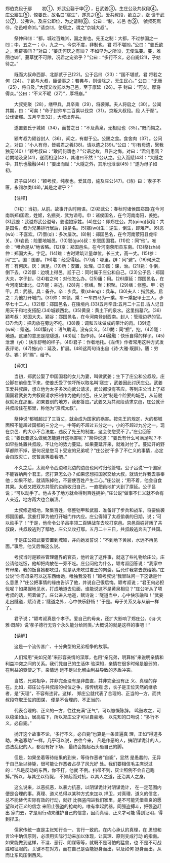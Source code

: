 郑伯克段于鄢
　　初①，郑武公娶于申② ，日武姜③。生庄公及共叔段④。庄公寤生⑤，惊姜氏，故名曰“寤生”，遂恶之⑥。爱共叔段，欲立之，亟 请于武公⑦，公弗许。及庄公即位，为之请制⑧。公曰：“制，岩邑 也⑨， 虢叔死焉⑩，伦邑唯命⑾。”请京⑿，使居之，谓之“京城大叔”。 

　　祭仲曰⒀：“都，城过百雉⒁，国之害也。先王之制：大都，不过参国之一⒂；中，五之一；小，九之一。今京不度，非制也，君 将不堪⒃。”公曰：“姜氏欲之，焉辟害⒄？”对曰：“姜氏何厌之有⒅？ 不如早为之所⒆，无使滋蔓。蔓，难图也⒇”。蔓草犹不可除，况君之宠弟乎？”公曰：“多行不义，必自毙(21)，子姑待之。” 

　　既而大叔命西鄙、北鄙贰于己(22)。公于吕曰（23）：“国不堪贰，君 将若之何（24）。？欲与大叔，臣请事之；若弗与，则请除之，无生民心。” 公曰：“无庸（25），将自及。”大叔又收贰以为己邑，至于廪延（26）。子 封曰：“可矣。厚将得众。”公曰：“不义不昵（27）”，厚将崩。” 

　　大叔完聚（28），缮甲兵，具卒乘（29），将袭郑。夫人将启之（30）。公闻其期，曰：“可矣！”命子封帅车二百乘以伐京（31）。京叛大叔段。段 人于鄢“。公伐诸鄢。五月辛丑32），大叔出奔共。 

　　遂置姜氏于城颍（34），而誓之日：“不及黄泉，无相见也（35）。”既而悔之。 

　　颍考叔为颍谷封人（36），闻之，有献于公。公赐之食。食舍肉（37）。公问之，对曰：“小人有母，皆尝君之羲(38)。请以遗之(39)。”公曰：“尔有母遗，繄我独无(40)！”颖考叔曰：“敢问何谓也？”公语之故，且告之悔。对曰：“君何患焉？若闕地及泉(41)，遂而相见(42)，其谁曰不然？”公从之。公入而赋(43)：“大隧之中，其乐也融融(44)！”姜出而赋：“大隧之外，其乐也泄泄(45)！”遂为母子如初。 

　　君子曰(46)：“颖考叔，纯孝也。爱其母，施及庄公(47)。《诗》曰：‘孝子不匮，永锡尔类(48)。’其是之谓乎？” 

　　【注释】 

　　(1)初：当初，从前。故事开头时用语。(2)郑武公：春秋时诸侯国郑国(在今河南新郑)国君，姓姬，名掘突，武为谥号。申：诸侯国名，在今河南南阳，姜姓。(3)武姜：武谥郑武公谥号，姜谥娘家姓。(4)庄公：即郑庄公。共(gōng)叔段：共是国名，叔为兄弟排行居后，段是名。(5)窹(wù)生：逆生，倒生，即难产。(6)恶(wù)：不喜欢。(7)亟(qì)：多次屡次。(8)制：郑国邑名，在今河南荥阳县虎牢关。(9)岩邑：险要地城邑。(10)虢(guó)叔：东虢国国君。(11)佗：同“他”。唯命：“唯命是从”地省略。(12)京：郑国邑名，在今河南荥阳县东南。(13)祭(zhài)仲：郑国大夫，字足。(14)雉：古时建筑计量单位，长三丈，高一丈。(15)参：同“三”。国：国都。(16)堪：经受得起。(17)焉：哪里。辟：同“避”。(18)何厌之有：有何厌。厌：满足。(19)所：安置，处理。(20)图：课，治。(21)毙：仆倒，倒下去。(22)鄙：边境上得邑。贰于己：同时属于庄公和自己。(23)公子吕：郑国大夫，字子封。(24)若之何：对他怎么办。(25)庸：用。(26)廪延：郑国邑名，在今河南延津北。(27)昵：亲近。(28)完：修缮。聚：积聚。(29)缮：修整。甲：铠甲。兵：武器。具：备齐。卒：步兵。乘(shèng)：兵车。(30)夫人：指武姜。启之：为他打开城门。(31)帅：率领。乘：一车四马为一乘。车一乘配甲士三人，步卒七十二人。(32)鄢：郑国邑名，在陵境内.(33)五月辛丑:五月二十三日.古人记日用天干和地支搭配.(34)城颖西北。(35)黄泉：黄土下的泉水。这里指墓穴。(36)颖考叔：郑国大夫。颖谷：郑国邑名，在今河南登封西南。封人：管理边界的官。(37)舍肉：把肉放在旁边不吃。(38)羲：调和五味做成的带汁的肉。(39)遗(wéi)：赠送。(40)繄(yì)：语气助词。没有实义。(41)闕：同“掘”，挖。(42)隧：地道。这里的意思是挖隧道。(43)赋：指作诗。(44)融融：快乐自得的样子。(45)泄泄（yì）：快乐舒畅的样子。(46)君子：作者地托。《左传》作者常用这种方式发表评论。(47)施(yì)：延及，扩展。(48)这两句诗出自《诗·大雅·既醉》。匮：穷尽。锡：同“赐”，给予。 

　　【译文】 

　　当初，郑武公娶了申国国君的女儿为妻，叫做武姜；生下了庄公和公叔段。庄公脚在前倒生下来，使姜氏受了惊吓所以取名叫‘窹生’，武姜因此讨厌庄公。武姜玉爱共叔段，想立他为太子多次向武公请求，武公都没有答应。等到庄公当上了郑国国君武姜为共叙段请求把制作为他的封邑。庄又说“制是个险要的城邑，从前虢叔就死在那里，如果要别的地方，我都答应。”武姜又为共叔段请求京邑，庄公就计共叔段住在那里，称他为“京城太叔”。 

　　祭仲说“都城超过了三百丈，就会成为国家的祸害。按先王的规定，大的都城面积不能超过国都的三分之一。中等的不超过五分之一，小的不超过九分之一。现在京邑．的大小不合法度，违反了先王的制度，这会使您受不了。”庄公回答说；“姜氏要这么做我怎能避开这祸害呢？”祭仲说道：“姜氏有什么可满足呢？不如早些处置共叔段，不让他的势力蔓延。如果蔓延开来，就难对付了。蔓延开的野草都除不掉，更何况是您习卜受宠的兄弟呢？”庄公说‘干多了不仁义的事情，必定会自取灭亡，您暂且等着看吧。” 

　　不久之后，太叔命令西边和北边的边邑也同时归他管辖。公子吕说‘一个国家不能容纳两个君王，您打算怎么办？如果您想把国家交给大叔，就请允许我去事奉他；如果不给，就请陈掉他，不要使百姓产生二心。”庄公说；“用不着，他会自食其果。太叔又把双方共管的边邑收归自己，一直把邑地扩大到了廪延。公子吕说；“可以动手了。他占多了地方就会得到百姓拥护。”庄公说“做事不仁义就不会有人亲近，地方再大也会崩溃。” 

　　太叔修造城地，聚集百姓，修整铠甲和武器．准备好了步兵和战车，将要偷袭郑国国都。武姜打算为他打开城门作内应。庄公得知了太叔偷袭的日期，说；‘可以动手了！”于是，他命令公子吕率领二百辆战车去攻打京邑。京邑百姓背叛了共叔段，共叔段逃到了鄢地，庄公又攻打鄢。五月二十三日，共叔段逃奔去了共国。 

　　于是庄公把武姜安置到城颖，并向她发誓说：“不到地下黄泉，水远不再见面。”事后，他又后悔这么说。 

　　考叔当时是颖谷管理疆界的官员，他听说了这件事，就送了些礼物给庄公。庄公请他吃饭，他却把肉放在一旁不吃。庄公问他为什么，颖考叔回答说：“我家中有母亲，我的饭食她都吃过，就是从未吃过君王的肉羹，后允许我拿去送给她。”庄公说“你有母亲可以送东西给她，唯独我没有！”颖考叔说“我冒昧问一下这话是什么意思？”庄公把事情的缘由告诉了他，并说自己很后悔。颖考叔说；“君王何必担忧呢？如果掘地见水，打成地道去见面，谁能说这不是黄泉相见？”庄公听从了项考叔的话，照着做了。庄公进入地道，赋诗说：‘隧道当中，心中快乐融和！”武姜走出隧道，赋诗说；‘隧道之外，心中快乐舒畅！”于是。母于关系又与从前一样了。 

　　君子说；“颖考叔真是个孝子。爱自己的母亲，还扩大影响了郑庄公。《诗·大雅·既醉》说‘孝子德行无穷个永久能分给同类。’大概说的就是这样的事吧！” 

　　【读解】 

　　这是一个流传甚广、十分典型的兄弟相争的故事。 

　　人们常用“亲如兄弟”来形容亲情的深厚，也用“亲兄弟，明算帐”来说明亲情和利益冲突之间的关系。我们凭自己的生活体 验深知，亲情在很多时候是脆弱的，在利益的驱使之下，亲情远 远不足以化解由利益导致的矛盾冲突。 

　　当然，兄弟相争，并非完全没有是非曲直，并非完全没有正 义、真理的存在。比如，郑庄公与共叔段的权位之争，按传统观 念，长子是王位天然的继承者，是“天理”，不容有违背。这样， 郑庄公就代表了合理的、正当的一方，而共叔段夺取王位的图谋， 便是不合理的、不正当的。 

　　代表合理的、正义的一方，往往充满“正气”，可以慷慨陈辞。 鸣鼓攻之，可以稳坐如山，居高临下，所以郑庄公才可以自豪地、 以先知的口吻说：“多行不义，必自毙。” 

　　抛开这个故事不论，‘多行不义，必自毙”也算是一条普遍真 理，正如“得道多助，失道寡助”一样。几乎可以说，古往今来， 凡是作恶的人，搞阴谋诡计的人，违法乱纪的人，都没有好下场， 最终会搬起石头砸自己的脚。 

　　但是，如果坐着等待结果的到来，等待作恶者“自毙”，显然 是愚蠢的，无异于自己坐以待毙，很可能让作恶者占尽了风光好 处。我们要相信毛主席说过的：“凡是反动的东西，你不打，他就 不例。扫帚不到，灰尘照例不会自己跑掉。”所以，与其坐以待毙， 不如起而对抗，以其人之道，还治其人之身。 

　　这么说来，以恶抗恶，以暴力抗恶，以阴谋诡计对阴谋诡计， 在一定范围内便是合理的事。真理、道义总得以某种方式来加以 捍卫，对真理、道义的信念，总不能替代实际有效的行动，就好 比强盗闯进我们家里，是不可能凭借善良的愿望和对正义的信念 来阻止强盗的抢劫的。唯有拿起武器，同强盗搏斗，把强盗赶出 家门去，才是用行动来维护自己的信念，因而真理、正义才可能 得到证明，得到捍卫。 

　　儒家传统一直是主张知行合一、言行一致的。在内心承认的真理，在 思想和言论中确信原则，必须用实际行动来加以体现，让真理、原则变成行动 的指南。如果能做到这样，不溢、恶行、阴谋等等，就既不是可怕的猛兽，也 不是不可战胜和征服的。关键不在对方，而在自己是否能挺身而出，以及如何 挺身而出，从而让东风压倒西风。 


